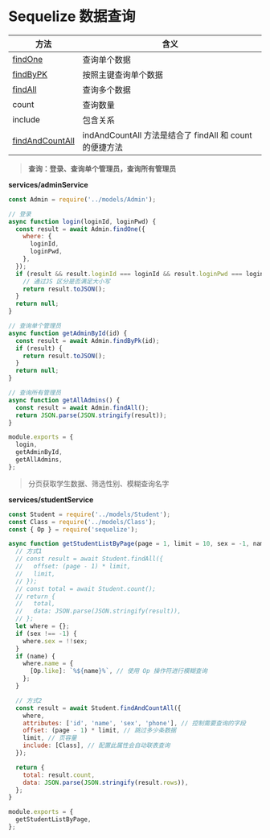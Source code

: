 # Sequelize 数据查询

| 方法                                                         | 含义                                                    |
| ------------------------------------------------------------ | ------------------------------------------------------- |
| [findOne](https://github.com/demopark/sequelize-docs-Zh-CN/blob/master/core-concepts/model-querying-finders.md) | 查询单个数据                                            |
| [findByPK](https://github.com/demopark/sequelize-docs-Zh-CN/blob/master/core-concepts/model-querying-finders.md) | 按照主键查询单个数据                                    |
| [findAll](https://github.com/demopark/sequelize-docs-Zh-CN/blob/master/core-concepts/model-querying-finders.md) | 查询多个数据                                            |
| count                                                        | 查询数量                                                |
| include                                                      | 包含关系                                                |
| [findAndCountAll](https://github.com/demopark/sequelize-docs-Zh-CN/blob/master/core-concepts/model-querying-finders.md) | indAndCountAll 方法是结合了 findAll 和 count 的便捷方法 |

> **查询：登录、查询单个管理员，查询所有管理员**

**services/adminService**

```js
const Admin = require('../models/Admin');

// 登录
async function login(loginId, loginPwd) {
  const result = await Admin.findOne({
    where: {
      loginId,
      loginPwd,
    },
  });
  if (result && result.loginId === loginId && result.loginPwd === loginPwd) {
    // 通过JS 区分是否满足大小写
    return result.toJSON();
  }
  return null;
}

// 查询单个管理员
async function getAdminById(id) {
  const result = await Admin.findByPk(id);
  if (result) {
    return result.toJSON();
  }
  return null;
}

// 查询所有管理员
async function getAllAdmins() {
  const result = await Admin.findAll();
  return JSON.parse(JSON.stringify(result));
}

module.exports = {
  login,
  getAdminById,
  getAllAdmins,
};
```

> 分页获取学生数据、筛选性别、模糊查询名字

**services/studentService**

```js
const Student = require('../models/Student');
const Class = require('../models/Class');
const { Op } = require('sequelize');

async function getStudentListByPage(page = 1, limit = 10, sex = -1, name) {
  // 方式1
  // const result = await Student.findAll({
  //   offset: (page - 1) * limit,
  //   limit,
  // });
  // const total = await Student.count();
  // return {
  //   total,
  //   data: JSON.parse(JSON.stringify(result)),
  // };
  let where = {};
  if (sex !== -1) {
    where.sex = !!sex;
  }
  if (name) {
    where.name = {
      [Op.like]: `%${name}%`, // 使用 Op 操作符进行模糊查询
    };
  }

  // 方式2
  const result = await Student.findAndCountAll({
    where,
    attributes: ['id', 'name', 'sex', 'phone'], // 控制需要查询的字段
    offset: (page - 1) * limit, // 跳过多少条数据
    limit, // 页容量
    include: [Class], // 配置此属性会自动联表查询
  });

  return {
    total: result.count,
    data: JSON.parse(JSON.stringify(result.rows)),
  };
}

module.exports = {
  getStudentListByPage,
};